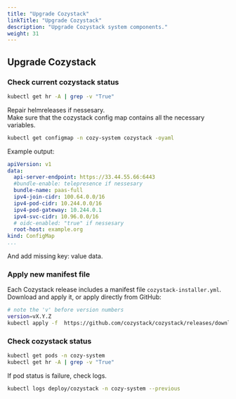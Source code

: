 ```yaml
---
title: "Upgrade Cozystack"
linkTitle: "Upgrade Cozystack"
description: "Upgrade Cozystack system components."
weight: 31
---
```


## Upgrade Cozystack

### Check current cozystack status
```bash
kubectl get hr -A | grep -v "True"
```
Repair helmreleases if nessesary.  
Make sure that the cozystack config map contains all the necessary variables.

```bash
kubectl get configmap -n cozy-system cozystack -oyaml
```
Example output:
```yaml
apiVersion: v1
data:
  api-server-endpoint: https://33.44.55.66:6443
  #bundle-enable: telepresence if nessesary
  bundle-name: paas-full
  ipv4-join-cidr: 100.64.0.0/16
  ipv4-pod-cidr: 10.244.0.0/16
  ipv4-pod-gateway: 10.244.0.1
  ipv4-svc-cidr: 10.96.0.0/16
  # oidc-enabled: "true" if nessesary
  root-host: example.org
kind: ConfigMap
...
```
And add missing key: value data.

### Apply new manifest file

Each Cozystack release includes a manifest file `cozystack-installer.yml`.
Download and apply it, or apply directly from GitHub:
```bash
# note the 'v' before version numbers
version=vX.Y.Z
kubectl apply -f  https://github.com/cozystack/cozystack/releases/download/$version/cozystack-installer.yaml
```

### Check cozystack status
```bash
kubectl get pods -n cozy-system
kubectl get hr -A | grep -v "True"
```

If pod status is failure, check logs.
```bash
kubectl logs deploy/cozystack -n cozy-system --previous
```
